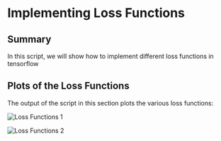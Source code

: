# Implementing Loss Functions

## Summary

In this script, we will show how to implement different loss functions in tensorflow

## Plots of the Loss Functions

The output of the script in this section plots the various loss functions:

![Loss Functions 1](https://github.com/nfmcclure/tensorflow_cookbook/blob/master/02_Tensorflow_Way/images/04_loss_fun1.png "Loss Functions 1")

![Loss Functions 2](https://github.com/nfmcclure/tensorflow_cookbook/blob/master/02_Tensorflow_Way/images/04_loss_fun2.png "Loss Functions 2")
